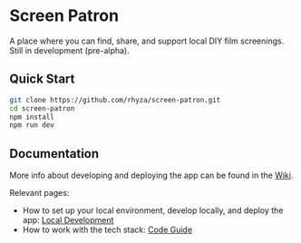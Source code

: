 # Screen Patron

A place where you can find, share, and support local DIY film screenings. Still in development (pre-alpha).

## Quick Start
```sh
git clone https://github.com/rhyza/screen-patron.git
cd screen-patron
npm install
npm run dev
```

## Documentation

More info about developing and deploying the app can be found in the [Wiki](https://github.com/rhyza/screen-patron/wiki).

Relevant pages:

- How to set up your local environment, develop locally, and deploy the app: [Local Development](https://github.com/rhyza/screen-patron/wiki/Local-Development)
- How to work with the tech stack: [Code Guide](https://github.com/rhyza/screen-patron/wiki/Code-Guide)
